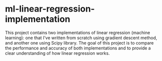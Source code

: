 # ml-linear-regression-implementation
This project contains two implementations of linear regression (machine learning): one that I've written from scratch using gradient descent method, and another one using Scipy library. The goal of this project is to compare the performance and accuracy of both implementations and to provide a clear understanding of how linear regression works.
